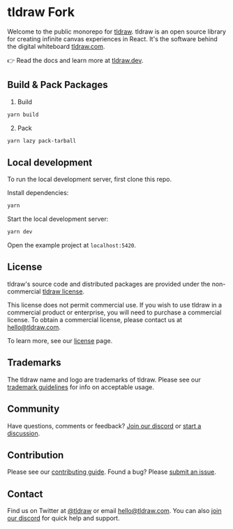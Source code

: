 

# tldraw Fork

Welcome to the public monorepo for [tldraw](https://github.com/tldraw/tldraw). tldraw is an open source library for creating infinite canvas experiences in React. It's the software behind the digital whiteboard [tldraw.com](https://tldraw.com).

👉 Read the docs and learn more at [tldraw.dev](https://tldraw.dev).

## Build & Pack Packages

1. Build
```bash
yarn build
```

2. Pack
```bash
yarn lazy pack-tarball
```

## Local development

To run the local development server, first clone this repo.

Install dependencies:

```bash
yarn
```

Start the local development server:

```bash
yarn dev
```

Open the example project at `localhost:5420`.

## License

tldraw's source code and distributed packages are provided under the non-commercial [tldraw license](https://github.com/tldraw/tldraw/blob/master/LICENSE.md).

This license does not permit commercial use. If you wish to use tldraw in a commercial product or enterprise, you will need to purchase a commercial license. To obtain a commercial license, please contact us at [hello@tldraw.com](mailto:hello@tldraw.com).

To learn more, see our [license](https://tldraw.dev/community/license) page.

## Trademarks

The tldraw name and logo are trademarks of tldraw. Please see our [trademark guidelines](https://github.com/tldraw/tldraw/blob/main/TRADEMARKS.md) for info on acceptable usage.

## Community

Have questions, comments or feedback? [Join our discord](https://discord.gg/rhsyWMUJxd) or [start a discussion](https://github.com/tldraw/tldraw/discussions/new).

## Contribution

Please see our [contributing guide](https://github.com/tldraw/tldraw/blob/main/CONTRIBUTING.md). Found a bug? Please [submit an issue](https://github.com/tldraw/tldraw/issues/new).

## Contact

Find us on Twitter at [@tldraw](https://twitter.com/tldraw) or email [hello@tldraw.com](mailto://hello@tldraw.com). You can also [join our discord](https://discord.gg/rhsyWMUJxd) for quick help and support.
